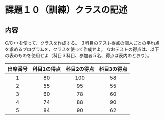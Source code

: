 # 課題１０（訓練）クラスの記述

## 内容
C/C++を使って、クラスを作成する。
３科目のテスト得点の個人ごとの平均点を求めるプログラムを、クラスを使って作成せよ。
なおテストの得点は、以下の表のものを使用せよ（科目３科目、参加者５名、得点は表内のとおり）。

| 出席番号 | 科目1の得点 | 科目2の得点 | 科目3の得点 |
| :---: | :---: | :---: | :---: |
| 1 | 80 | 100 | 58 |
| 2 | 55 | 95 | 55 |
| 3 | 60 | 78 | 60 |
| 4 | 74 | 88 | 90 |
| 5 | 84 | 90 | 62 |
